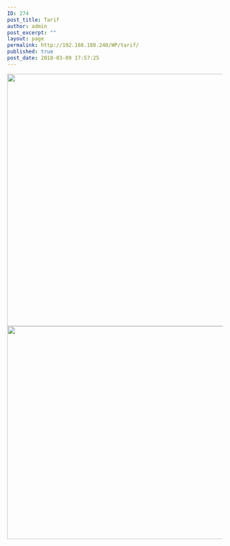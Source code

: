 ```yaml
---
ID: 274
post_title: Tarif
author: admin
post_excerpt: ""
layout: page
permalink: http://192.168.188.240/WP/tarif/
published: true
post_date: 2018-03-09 17:57:25
---
```

<p style="text-align: center;"><a href="http://192.168.188.240/WP/wp-content/uploads/2018/03/tarif-acquisition.png"><img class="alignnone wp-image-275 size-full" src="http://192.168.188.240/WP/wp-content/uploads/2018/03/tarif-acquisition.png" alt="" width="1523" height="590" /></a> <a href="http://192.168.188.240/WP/wp-content/uploads/2018/03/tarif-reabo.png"><img class="alignnone wp-image-276 size-full" src="http://192.168.188.240/WP/wp-content/uploads/2018/03/tarif-reabo.png" alt="" width="1612" height="498" /></a></p>